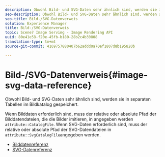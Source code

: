 ```yaml
---
description: Obwohl Bild- und SVG-Daten sehr ähnlich sind, werden sie in separaten Tabellen im Bildkatalog gespeichert.
seo-description: Obwohl Bild- und SVG-Daten sehr ähnlich sind, werden sie in separaten Tabellen im Bildkatalog gespeichert.
seo-title: Bild-/SVG-Datenverweis
solution: Experience Manager
title: Bild-/SVG-Datenverweis
topic: Scene7 Image Serving - Image Rendering API
uuid: 80e41e58-f20e-45fb-b180-28b2c4b30808
translation-type: tm+mt
source-git-commit: 4169757880407b62addd0a70ef1807d8b195820b

---
```



# Bild-/SVG-Datenverweis{#image-svg-data-reference}

Obwohl Bild- und SVG-Daten sehr ähnlich sind, werden sie in separaten Tabellen im Bildkatalog gespeichert.

Wenn Bilddaten erforderlich sind, muss der relative oder absolute Pfad der Bilddatendateien, die die Bilder imitieren, in angegeben werden `attribute::CatalogFile`. Wenn SVG-Daten erforderlich sind, muss der relative oder absolute Pfad der SVG-Datendateien in `attribute::SvgCatalogFile`angegeben werden.

* [Bilddatenreferenz](c-image-data-reference/c-image-data-reference.md)
* [SVG-Datenreferenz](c-svg-data-reference/c-svg-data-reference.md)
